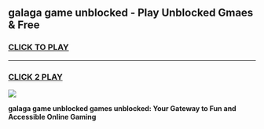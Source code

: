 
## galaga game unblocked - Play Unblocked Gmaes & Free
<h3>
<a href="https://news.freeplayer.one?title=galaga_game_unblocked&ref=16F">CLICK TO PLAY</a></h3>
<hr>

<h3>
<a href="https://news.freeplayer.one?title=galaga_game_unblocked&ref=16F">CLICK 2 PLAY</a>
  
</h3>

<a href="https://news.freeplayer.one?title=galaga_game_unblocked&ref=16F/"><img src="https://clearcache.store/games.png"></a>


**galaga game unblocked games unblocked: Your Gateway to Fun and Accessible Online Gaming**
